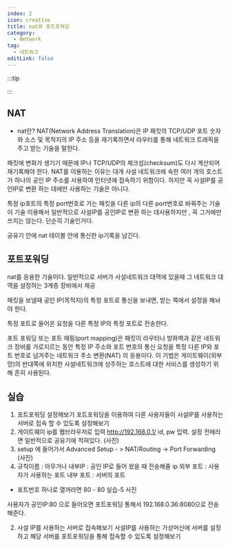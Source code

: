 ```yaml
---
index: 2
icon: creative
title: nat와 포트포워딩
category:
  - Network
tag:
  - 네트워크
editLink: false
---
```


:::tip

:::

## NAT

- nat란?
  NAT(Network Address Translation)은 IP 패킷의 TCP/UDP 포트 숫자와
  소스 및 목적지의 IP 주소 등을 재기록하면서 라우터를 통해 네트워크
  트래픽을 주고 받는 기술을 말한다.

패킷에 변화가 생기기 때문에 IP나 TCP/UDP의 체크섬(checksum)도 다시
계산되어 재기록해야 한다.
NAT를 이용하는 이유는 대개 사설 네트워크에 속한 여러 개의 호스트가
하나의 공인 IP 주소를 사용하여 인터넷에 접속하기 위함이다.
하지만 꼭 사설IP를 공인IP로 변환 하는 데에만 사용하는 기술은 아니다.

특정 ip포트의 특정 port번호로 가는 패킷을 다른 ip의 다른 port번호로 바꿔주는 기술 이 기술 이용해서 일반적으로
사설IP를 공인IP로 변환 하는 데사용하지만 , 꼭 그거에만 쓰지는 않는다.
단순히 기술인거다.

공유기 안에 nat 테이블 안에 통신한 ip기록을 남긴다.

## 포트포워딩

nat를 응용한 기술이다.
일반적으로 서버가 사설네트워크 대역에 있을때 그 네트워크 대역을 설정하는 3계층 장비에서 제공

패킷을 보낼때 공인 IP(목적지)의 특정 포트로 통신을 보내면,
받는 쪽에서 설정을 해놔야 한다.

특정 포트로 들어온 요청을
다른 특정 IP의 특정 포트로 전송한다.

포트 포워딩 또는 포트 매핑(port mapping)은 패킷이 라우터나 방화벽과
같은 네트워크 장비를 가로지르는 동안 특정 IP 주소와 포트 번호의
통신 요청을 특정 다른 IP와 포트 번호로 넘겨주는 네트워크 주소 변환(NAT)
의 응용이다.
이 기법은 게이트웨이(외부망)의 반대쪽에 위치한 사설네트워크에 상주하는
호스트에 대한 서비스를 생성하기 위해 흔히 사용된다.

## 실습

1. 포트포워딩 설정해보기
   포트포워딩을 이용하여 다른 사용자들이 사설IP를 사용하는
   서버로 접속 할 수 있도록 설정해보기
1. 게이트웨이 ip를 웹브라우저로 입력
   http://192.168.0.1/
   id, pw 입력. 설정 전에라면 일반적으로 공유기에 적혀있다.
   (사진)
1. setup 에 들어가서
   Advanced Setup - > NAT/Routing -> Port Forwarding
   (사진)
1. 규칙이름 : 아무거나
   내부IP : 공인 IP로 들어 왔을 때 전송해줄 ip
   외부 포트 : 사용자가 사용하는 포트
   내부 포트 : 서버의 포트

- 포트번호 하나로 열꺼라면 80 - 80
  실습-5 사진

사용자가 공인IP:80 으로 들어오면
포트포워딩 통해서 192.168.0.36:8080으로 전송해준다.

2. 사설 IP를 사용하는 서버로 접속해보기
   사설IP를 사용하는 가상머신에 서버를 설정하고 해당 서버를 포트포워딩을 통해 접속할 수
   있도록 설정해보기
